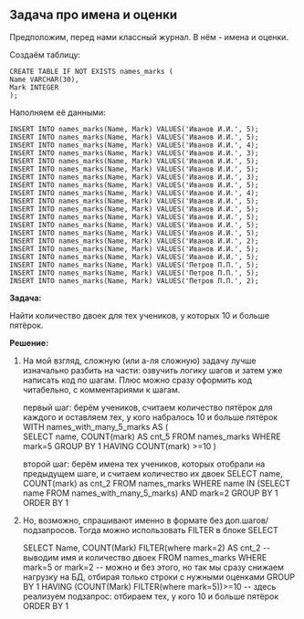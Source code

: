 ## Задача про имена и оценки

Предположим, перед нами классный журнал. В нём - имена и оценки.

Создаём таблицу:
  
    CREATE TABLE IF NOT EXISTS names_marks (
    Name VARCHAR(30),
    Mark INTEGER
    );

Наполняем её данными:
  
    INSERT INTO names_marks(Name, Mark) VALUES('Иванов И.И.', 5); 
    INSERT INTO names_marks(Name, Mark) VALUES('Иванов И.И.', 5);
    INSERT INTO names_marks(Name, Mark) VALUES('Иванов И.И.', 4);
    INSERT INTO names_marks(Name, Mark) VALUES('Иванов И.И.', 3);
    INSERT INTO names_marks(Name, Mark) VALUES('Иванов И.И.', 5);
    INSERT INTO names_marks(Name, Mark) VALUES('Иванов И.И.', 5);
    INSERT INTO names_marks(Name, Mark) VALUES('Иванов И.И.', 3);
    INSERT INTO names_marks(Name, Mark) VALUES('Иванов И.И.', 5);
    INSERT INTO names_marks(Name, Mark) VALUES('Иванов И.И.', 4);
    INSERT INTO names_marks(Name, Mark) VALUES('Иванов И.И.', 5);
    INSERT INTO names_marks(Name, Mark) VALUES('Иванов И.И.', 5);
    INSERT INTO names_marks(Name, Mark) VALUES('Иванов И.И.', 5);
    INSERT INTO names_marks(Name, Mark) VALUES('Иванов И.И.', 5);
    INSERT INTO names_marks(Name, Mark) VALUES('Иванов И.И.', 5);
    INSERT INTO names_marks(Name, Mark) VALUES('Иванов И.И.', 2);
    INSERT INTO names_marks(Name, Mark) VALUES('Иванов И.И.', 5);
    INSERT INTO names_marks(Name, Mark) VALUES('Иванов И.И.', 5);
    INSERT INTO names_marks(Name, Mark) VALUES('Петров П.П.', 5);
    INSERT INTO names_marks(Name, Mark) VALUES('Петров П.П.', 5);
    INSERT INTO names_marks(Name, Mark) VALUES('Петров П.П.', 2);

**Задача:**

Найти количество двоек для тех учеников, у которых 10 и больше пятёрок.

**Решение:**

1. На мой взгляд, сложную (или а-ля сложную) задачу лучше изначально разбить на части: озвучить логику шагов и затем уже написать код по шагам. Плюс можно сразу оформить код читабельно, с комментариями к шагам.


    первый шаг: берём учеников, считаем количество пятёрок для каждого и оставляем тех, у кого набралось 10 и больше пятёрок
    WITH names_with_many_5_marks AS (  
    SELECT name, COUNT(mark) AS cnt_5
    FROM names_marks
    WHERE mark=5
    GROUP BY 1
    HAVING COUNT(mark) >=10
    )
    
    второй шаг: берём имена тех учеников, которых отобрали на предыдущем шаге, и считаем количество их двоек
    SELECT name, COUNT(mark) as cnt_2
    FROM names_marks 
    WHERE name IN (SELECT name FROM names_with_many_5_marks) AND mark=2
    GROUP BY 1
    ORDER BY 1


2. Но, возможно, спрашивают именно в формате без доп.шагов/подзапросов. Тогда можно использовать FILTER в блоке SELECT


    SELECT Name, COUNT(Mark) FILTER(where mark=2) AS cnt_2     -- выводим имя и количество двоек
    FROM names_marks
    WHERE mark=5 or mark=2                                     -- можно и без этого, но так мы сразу снижаем нагрузку на БД, отбирая только строки с нужными оценками
    GROUP BY 1
    HAVING (COUNT(Mark) FILTER(where mark=5))>=10              -- здесь реализуем подзапрос: отбираем тех, у кого 10 и больше пятёрок
    ORDER BY 1

